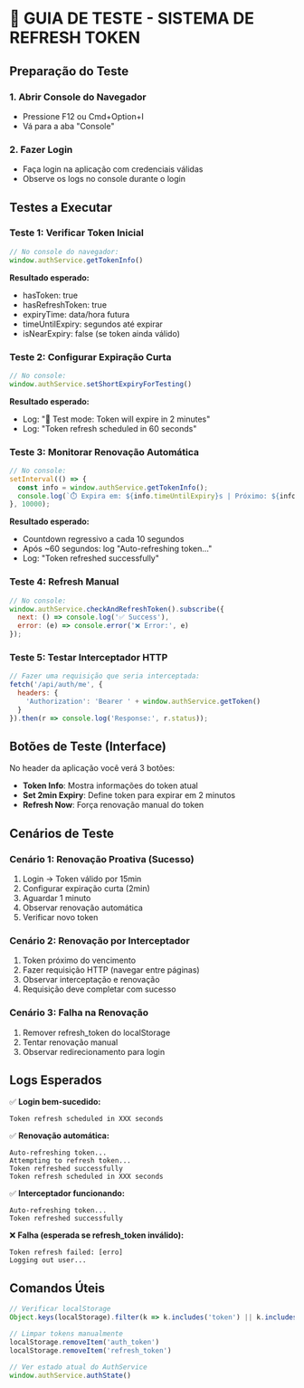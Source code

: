 # 🧪 GUIA DE TESTE - SISTEMA DE REFRESH TOKEN

## Preparação do Teste

### 1. Abrir Console do Navegador
- Pressione F12 ou Cmd+Option+I
- Vá para a aba "Console"

### 2. Fazer Login
- Faça login na aplicação com credenciais válidas
- Observe os logs no console durante o login

## Testes a Executar

### Teste 1: Verificar Token Inicial
```javascript
// No console do navegador:
window.authService.getTokenInfo()
```
**Resultado esperado:**
- hasToken: true
- hasRefreshToken: true  
- expiryTime: data/hora futura
- timeUntilExpiry: segundos até expirar
- isNearExpiry: false (se token ainda válido)

### Teste 2: Configurar Expiração Curta
```javascript
// No console:
window.authService.setShortExpiryForTesting()
```
**Resultado esperado:**
- Log: "🧪 Test mode: Token will expire in 2 minutes"
- Log: "Token refresh scheduled in 60 seconds"

### Teste 3: Monitorar Renovação Automática
```javascript
// No console:
setInterval(() => {
  const info = window.authService.getTokenInfo();
  console.log(`⏱️ Expira em: ${info.timeUntilExpiry}s | Próximo: ${info.isNearExpiry}`);
}, 10000);
```
**Resultado esperado:**
- Countdown regressivo a cada 10 segundos
- Após ~60 segundos: log "Auto-refreshing token..."
- Log: "Token refreshed successfully"

### Teste 4: Refresh Manual
```javascript
// No console:
window.authService.checkAndRefreshToken().subscribe({
  next: () => console.log('✅ Success'),
  error: (e) => console.error('❌ Error:', e)
});
```

### Teste 5: Testar Interceptador HTTP
```javascript
// Fazer uma requisição que seria interceptada:
fetch('/api/auth/me', {
  headers: {
    'Authorization': 'Bearer ' + window.authService.getToken()
  }
}).then(r => console.log('Response:', r.status));
```

## Botões de Teste (Interface)

No header da aplicação você verá 3 botões:
- **Token Info**: Mostra informações do token atual
- **Set 2min Expiry**: Define token para expirar em 2 minutos
- **Refresh Now**: Força renovação manual do token

## Cenários de Teste

### Cenário 1: Renovação Proativa (Sucesso)
1. Login → Token válido por 15min
2. Configurar expiração curta (2min)
3. Aguardar 1 minuto
4. Observar renovação automática
5. Verificar novo token

### Cenário 2: Renovação por Interceptador
1. Token próximo do vencimento
2. Fazer requisição HTTP (navegar entre páginas)
3. Observar interceptação e renovação
4. Requisição deve completar com sucesso

### Cenário 3: Falha na Renovação
1. Remover refresh_token do localStorage
2. Tentar renovação manual
3. Observar redirecionamento para login

## Logs Esperados

✅ **Login bem-sucedido:**
```
Token refresh scheduled in XXX seconds
```

✅ **Renovação automática:**
```
Auto-refreshing token...
Attempting to refresh token...
Token refreshed successfully
Token refresh scheduled in XXX seconds
```

✅ **Interceptador funcionando:**
```
Auto-refreshing token...
Token refreshed successfully
```

❌ **Falha (esperada se refresh_token inválido):**
```
Token refresh failed: [erro]
Logging out user...
```

## Comandos Úteis

```javascript
// Verificar localStorage
Object.keys(localStorage).filter(k => k.includes('token') || k.includes('auth'))

// Limpar tokens manualmente
localStorage.removeItem('auth_token')
localStorage.removeItem('refresh_token')

// Ver estado atual do AuthService
window.authService.authState()
```
